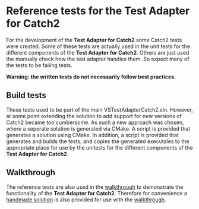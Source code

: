 # Reference tests for the Test Adapter for Catch2

For the development of the **Test Adapter for Catch2** some Catch2 tests were created. Some of these tests are actually used in the unit tests for the different components of the **Test Adapter for Catch2**. Others are just used the manually check how the test adapter handles them. So expect many of the tests to be failing tests.

**Warning: the written tests do not necessarily follow best practices.**

## Build tests

These tests used to be part of the main VSTestAdapterCatch2.sln. However, at some point extending the solution to add support for new versions of Catch2 became too cumbersome. As such a new approach was chosen, where a seperate solution is generated via CMake. A script is provided that generates a solution using CMake. In addition, a script is provided that generates and builds the tests, and copies the generated executales to the appropriate place for use by the unitests for the different components of the **Test Adapter for Catch2**.

## Walkthrough

The reference tests are also used in the [walkthrough](../Docs/Walkthrough.md) to demonstrate the functionality of the **Test Adapter for Catch2**. Therefore for convenience a [handmade solution](./walkthrough/) is also provided for use with the [walkthrough](../Docs/Walkthrough.md).